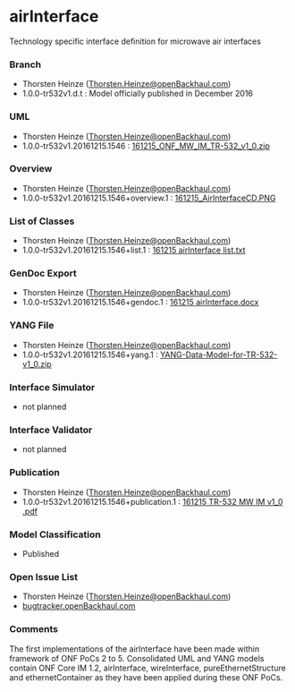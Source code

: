 # airInterface
Technology specific interface definition for microwave air interfaces

### Branch
- Thorsten Heinze (Thorsten.Heinze@openBackhaul.com)
- 1.0.0-tr532v1.d.t : Model officially published in December 2016

### UML
- Thorsten Heinze (Thorsten.Heinze@openBackhaul.com)
- 1.0.0-tr532v1.20161215.1546 : [161215_ONF_MW_IM_TR-532_v1_0.zip](./161215_ONF_MW_IM_TR-532_v1_0.zip)

### Overview 
- Thorsten Heinze (Thorsten.Heinze@openBackhaul.com)
- 1.0.0-tr532v1.20161215.1546+overview.1 : [161215_AirInterfaceCD.PNG](./161215_AirInterfaceCD.PNG)

### List of Classes
- Thorsten Heinze (Thorsten.Heinze@openBackhaul.com)
- 1.0.0-tr532v1.20161215.1546+list.1 : [161215 airInterface list.txt](./161215%20airInterface%20list.txt)

### GenDoc Export
- Thorsten Heinze (Thorsten.Heinze@openBackhaul.com)
- 1.0.0-tr532v1.20161215.1546+gendoc.1 : [161215 airInterface.docx](./161215%20airInterface.docx)

### YANG File
- Thorsten Heinze (Thorsten.Heinze@openBackhaul.com)
- 1.0.0-tr532v1.20161215.1546+yang.1 : [YANG-Data-Model-for-TR-532-v1_0.zip](./YANG-Data-Model-for-TR-532-v1_0.zip)

### Interface Simulator
- not planned 

### Interface Validator
- not planned

### Publication
- Thorsten Heinze (Thorsten.Heinze@openBackhaul.com)
- 1.0.0-tr532v1.20161215.1546+publication.1 : [161215 TR-532 MW IM v1_0 .pdf](./161215%20TR-532%20MW%20IM%20v1_0%20.pdf)

### Model Classification
- Published

### Open Issue List
- Thorsten Heinze (Thorsten.Heinze@openBackhaul.com)
- [bugtracker.openBackhaul.com](bugtracker.openBackhaul.com)

### Comments
The first implementations of the airInterface have been made within framework of ONF PoCs 2 to 5. Consolidated UML and YANG models contain ONF Core IM 1.2, airInterface, wireInterface, pureEthernetStructure and ethernetContainer as they have been applied during these ONF PoCs.
